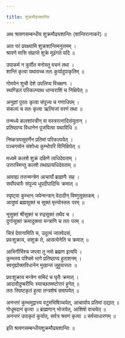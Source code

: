 ```yaml
---

title: शुक्रमौढ्यशान्तिः
---
```



अथ श्रावणसम्बन्धीय शुक्रमौढ्यशान्तिः (शान्तिरत्नाकरे) ॥

अतः परं प्रवक्ष्यामि शुक्रशान्तिमनुत्तमम् ।  
श्रावणे मासि संप्राप्ते शुक्रे मूढंगते यदि ॥ 

उपाकर्म न कुर्वीत मनोस्तु वचनं तथा ।  
शान्तिं कृत्वा यथावच्च ततः कुर्यादुपाकृतिम् ॥ 

गोमयेन शुचौ देशे उपलिप्य विचक्षणः ।  
स्थण्डिलं परिकल्प्याथ धान्यराशिं च निक्षिपेत् ॥ 

अनुज्ञां पुरतः कृत्वा संपूज्य च गणाधिपम् ।  
संकल्पं च ततः कृत्वा ऋत्विजां वरणं तथा ॥ 

तन्मध्ये कलशांस्त्रीन् वा वस्त्ररत्नादिसंयुतान् ।  
प्रतिष्ठाप्य विधानेन पूजयित्वा यथाविधि ॥ 

निष्कत्रयसुवर्णेन प्रतिमां परिकल्पयेत् ।  
पञ्चगव्येन संशोध्य कुम्भोपरि विनिक्षिपेत् ॥ 

मध्यमे कलशे शुक्रं दक्षिणे त्वधिदेवताम् ।  
उत्तरस्मिन्तु कलशे तथाप्रत्यधिदेवताम् ॥ 

आवाह्य तत्तन्मन्त्रेण आचार्यो ब्राह्मणैः सह ।  
सर्वोपचारैः संपूज्य धूपदीपादिभिः क्रमात् ॥ 

स्पृष्ट्वा कुम्भान् जपेन्मन्त्रान् वेदादीन् विष्णुसूक्तकम् ।  
आयुष्यं ब्रह्मसूक्तं च सूक्तं मृत्त्योस्ततः परम् ॥ 

भूसूक्तं श्रीसूक्तं च रुद्रसूक्तं तथैव च ।  
दुर्गासूक्तं क्रमादुक्त्वा मन्त्राणि च ततः परम् ॥ 

चित्रं देवानामिति च, उदुत्यं जातवेदसं,  
प्रवःशुक्राय, सशुक्रं ते, आसत्येनेति च क्रमात् ॥ 

आभिर्गीर्भिश्च जप्त्वा तु नमो ब्रह्मण इत्यपि ।  
कुम्भस्य पश्चिमे भागे प्रतिष्ठाप्य हुताशनम् ।  
स्वगृह्योक्तविधानेन मुखान्तं जुहुयात्ततः ॥ 

प्रवःशुक्राय मन्त्रेण समिदं च घृतैः क्रमात् ।  
आदावौदुम्बरीभिः स्याच्छतमष्टोत्तरं हुनेत् ॥  
ततः स्विष्टकृतं हुत्वा तन्त्रशेषं समापयेत् ॥

अनन्तरं कुम्भमुद्वास्य वटुमभिषिञ्चयेत्, आचार्याय प्रतिमां दद्यात् ॥  
गोधूमदानं कृत्वा ॥ ब्राह्मणान् भोजयेत्, आशिषो वाचयेत् ॥  
अनन्तरं उपाकृतं कुर्यात्, सर्वत्र श्रवणं कृत्वा ॥ सर्वसाधारणम् ॥ 

इति श्रावणसम्बन्धीयशुक्रमौढ्यशान्तिः ॥ 